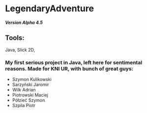 # LegendaryAdventure 
##### Version Alpha 4.5

## Tools: 
Java, Slick 2D, 


### My first serious project in Java, left here for sentimental reasons. Made for KNI UR, with bunch of great guys: 
* Szymon Kulikowski
* Sarzyński Jaromir
* Wilk Adrian
* Piotrowski Maciej
* Półzieć Szymon
* Szpila Piotr
